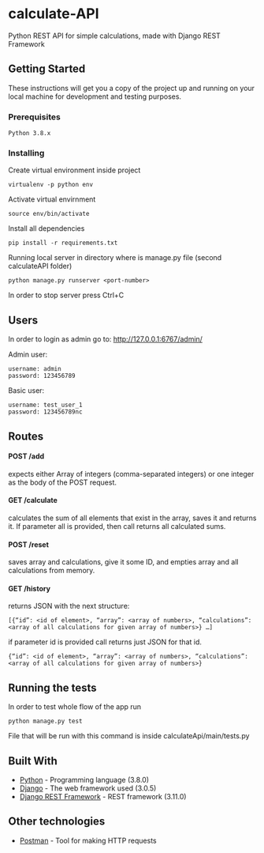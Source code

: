 # calculate-API

Python REST API for simple calculations, made with Django REST Framework

## Getting Started

These instructions will get you a copy of the project up and running on your local machine for development and testing purposes.

### Prerequisites

```
Python 3.8.x
```

### Installing

Create virtual environment inside project

```
virtualenv -p python env
```

Activate virtual envirnment

```
source env/bin/activate
```

Install all dependencies 

```
pip install -r requirements.txt
```

Running local server in directory where is manage.py file (second calculateAPI folder)

```
python manage.py runserver <port-number>
```
In order to stop server press Ctrl+C

## Users
In order to login as admin go to: http://127.0.0.1:6767/admin/

Admin user:

```
username: admin
password: 123456789
```

Basic user:

```
username: test_user_1
password: 123456789nc
```

## Routes


#### POST /add 

expects either Array of integers (comma-separated integers) or one integer as the body of the POST request.


#### GET /calculate

calculates the sum of all elements that exist in the array, saves it and returns it. If parameter all is provided, then call returns all calculated sums.


#### POST /reset

saves array and calculations, give it some ID, and empties array and all calculations from memory. 

#### GET /history

returns JSON with the next structure: 

```
[{“id”: <id of element>, “array”: <array of numbers>, “calculations”: <array of all calculations for given array of numbers>} …]
```

if parameter id is provided call returns just JSON for that id.

```
{“id”: <id of element>, “array”: <array of numbers>, “calculations”: <array of all calculations for given array of numbers>}
```

## Running the tests

In order to test whole flow of the app run

```
python manage.py test
```

File that will be run with this command is inside calculateApi/main/tests.py

## Built With

* [Python](https://www.python.org/) - Programming language (3.8.0)
* [Django](https://www.djangoproject.com/) - The web framework used (3.0.5)
* [Django REST Framework](https://www.django-rest-framework.org/) - REST framework (3.11.0) 

## Other technologies

* [Postman](https://www.postman.com/) - Tool for making HTTP requests
